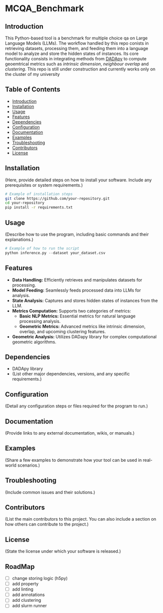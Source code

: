 # MCQA_Benchmark

## Introduction

This Python-based tool is a benchmark for multiple choice qa on Large Language Models (LLMs). The workflow handled by this repo conists in retrieving datasets, processing them, and feeding them into a language model to analyze and store the hidden states of instances. Its core functionality consists in integrating  methods from [DADApy](https://dadapy.readthedocs.io/en/latest/) to compute geoemtrical metrics such as *intrinsic dimension*, *neighbour overlap* and *clustering*. 
This repo is still under construction and currently works only on the cluster of my university 

## Table of Contents

- [Introduction](#introduction)
- [Installation](#installation)
- [Usage](#usage)
- [Features](#features)
- [Dependencies](#dependencies)
- [Configuration](#configuration)
- [Documentation](#documentation)
- [Examples](#examples)
- [Troubleshooting](#troubleshooting)
- [Contributors](#contributors)
- [License](#license)

## Installation

(Here, provide detailed steps on how to install your software. Include any prerequisites or system requirements.)

```bash
# Example of installation steps
git clone https://github.com/your-repository.git
cd your-repository
pip install -r requirements.txt
```

## Usage

(Describe how to use the program, including basic commands and their explanations.)

```python
# Example of how to run the script
python inference.py --dataset your_dataset.csv
```

## Features

- **Data Handling:** Efficiently retrieves and manipulates datasets for processing.
- **Model Feeding:** Seamlessly feeds processed data into LLMs for analysis.
- **State Analysis:** Captures and stores hidden states of instances from the LLM.
- **Metrics Computation:** Supports two categories of metrics:
  - **Basic NLP Metrics:** Essential metrics for natural language processing analysis.
  - **Geometric Metrics:** Advanced metrics like intrinsic dimension, overlap, and upcoming clustering features.
- **Geometric Analysis:** Utilizes DADapy library for complex computational geometric algorithms.

## Dependencies

- DADApy library
- (List other major dependencies, versions, and any specific requirements.)

## Configuration

(Detail any configuration steps or files required for the program to run.)

## Documentation

(Provide links to any external documentation, wikis, or manuals.)

## Examples

(Share a few examples to demonstrate how your tool can be used in real-world scenarios.)

## Troubleshooting

(Include common issues and their solutions.)

## Contributors

(List the main contributors to this project. You can also include a section on how others can contribute to the project.)

## License

(State the license under which your software is released.)

## RoadMap

- [ ] change storing logic (h5py)
- [ ] add property
- [ ] add linting
- [ ] add annotations
- [ ] add clustering
- [ ] add slurm runner
